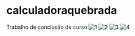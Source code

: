 # calculadoraquebrada
Trabalho de conclusão de curso </h2>
![1](https://github.com/wellingtonZero/calculadoraquebrada/assets/94226005/6c8f9dea-1139-4bdb-be77-8293319a6616)
![2](https://github.com/wellingtonZero/calculadoraquebrada/assets/94226005/2f724814-b7d2-460f-a000-1f4268377747)
![3](https://github.com/wellingtonZero/calculadoraquebrada/assets/94226005/e1b16e25-47a7-407e-abc3-1e7bc147986e)
![4](https://github.com/wellingtonZero/calculadoraquebrada/assets/94226005/4af84087-f3c2-46b6-a4e6-8f4ca096a582)
